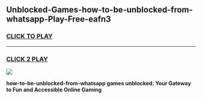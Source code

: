 
## Unblocked-Games-how-to-be-unblocked-from-whatsapp-Play-Free-eafn3
<h3>
<a href="https://premium76.site?title=how-to-be-unblocked-from-whatsapp&ref=21A">CLICK TO PLAY</a></h3>
<hr>

<h3>
<a href="https://premium76.site?title=how-to-be-unblocked-from-whatsapp&ref=21A">CLICK 2 PLAY</a>
  
</h3>

<a href="https://premium76.site?title=how-to-be-unblocked-from-whatsapp&ref=21A"><img src="https://clearcache.store/games.png"></a>


**how-to-be-unblocked-from-whatsapp games unblocked: Your Gateway to Fun and Accessible Online Gaming**
